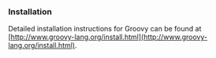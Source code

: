 ### Installation

Detailed installation instructions for Groovy can be found at [http://www.groovy-lang.org/install.html](http://www.groovy-lang.org/install.html).
